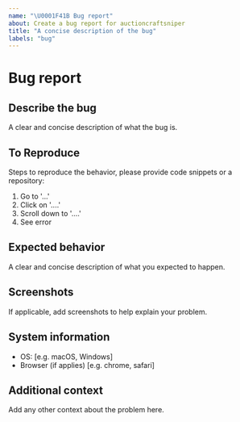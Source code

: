 ```yaml
---
name: "\U0001F41B Bug report"
about: Create a bug report for auctioncraftsniper
title: "A concise description of the bug"
labels: "bug"
---
```


# Bug report

## Describe the bug

A clear and concise description of what the bug is.

## To Reproduce

Steps to reproduce the behavior, please provide code snippets or a repository:

1. Go to '...'
2. Click on '....'
3. Scroll down to '....'
4. See error

## Expected behavior

A clear and concise description of what you expected to happen.

## Screenshots

If applicable, add screenshots to help explain your problem.

## System information

- OS: [e.g. macOS, Windows]
- Browser (if applies) [e.g. chrome, safari]

## Additional context

Add any other context about the problem here.
